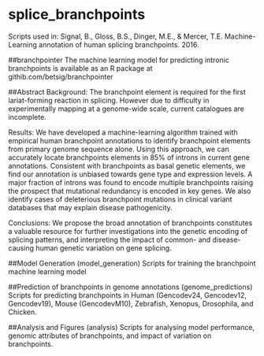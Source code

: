 # splice_branchpoints

Scripts used in:
Signal, B., Gloss, B.S., Dinger, M.E., & Mercer, T.E. Machine-Learning annotation of human splicing branchpoints. 2016. 

##branchpointer
The machine learning model for predicting intronic branchpoints is available as an R package at githib.com/betsig/branchpointer

##Abstract
Background: The branchpoint element is required for the first lariat-forming reaction in splicing. However due to difficulty in experimentally mapping at a genome-wide scale, current catalogues are incomplete.

Results: We have developed a machine-learning algorithm trained with empirical human branchpoint annotations to identify branchpoint elements from primary genome sequence alone. Using this approach, we can accurately locate branchpoints elements in 85% of introns in current gene annotations. Consistent with branchpoints as basal genetic elements, we find our annotation is unbiased towards gene type and expression levels. A major fraction of introns was found to encode multiple branchpoints raising the prospect that mutational redundancy is encoded in key genes. We also identify cases of deleterious branchpoint mutations in clinical variant databases that may explain disease pathogenicity. 

Conclusions: We propose the broad annotation of branchpoints constitutes a valuable resource for further investigations into the genetic encoding of splicing patterns, and interpreting the impact of common- and disease-causing human genetic variation on gene splicing.

##Model Generation (model_generation)
Scripts for training the branchpoint machine learning model

##Prediction of branchpoints in genome annotations (genome_predictions)
Scripts for predicting branchpoints in Human (Gencodev24, Gencodev12, Gencodev19), Mouse (GencodevM10), Zebrafish, Xenopus, Drosophila, and Chicken.

##Analysis and Figures (analysis)
Scripts for analysing model performance, genomic attributes of branchpoints, and impact of variation on branchpoints.



